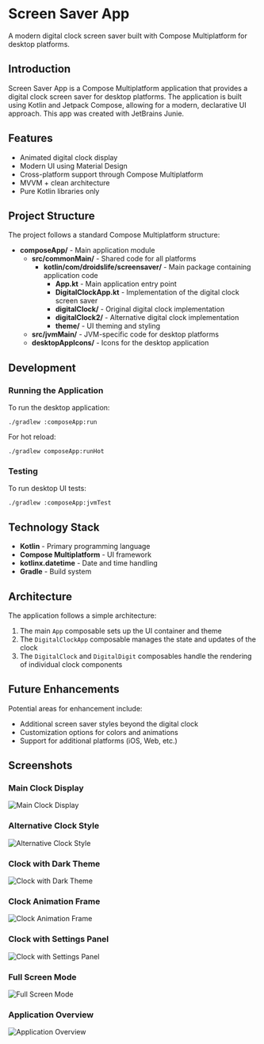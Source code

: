 # Screen Saver App

A modern digital clock screen saver built with Compose Multiplatform for desktop platforms.

## Introduction
Screen Saver App is a Compose Multiplatform application that provides a digital clock screen saver for desktop platforms. The application is built using Kotlin and Jetpack Compose, allowing for a modern, declarative UI approach. This app was created with JetBrains Junie.

## Features
- Animated digital clock display
- Modern UI using Material Design
- Cross-platform support through Compose Multiplatform
- MVVM + clean architecture
- Pure Kotlin libraries only

## Project Structure
The project follows a standard Compose Multiplatform structure:

- **composeApp/** - Main application module
  - **src/commonMain/** - Shared code for all platforms
    - **kotlin/com/droidslife/screensaver/** - Main package containing application code
      - **App.kt** - Main application entry point
      - **DigitalClockApp.kt** - Implementation of the digital clock screen saver
      - **digitalClock/** - Original digital clock implementation
      - **digitalClock2/** - Alternative digital clock implementation
      - **theme/** - UI theming and styling
  - **src/jvmMain/** - JVM-specific code for desktop platforms
  - **desktopAppIcons/** - Icons for the desktop application

## Development
### Running the Application

To run the desktop application:
```
./gradlew :composeApp:run
```

For hot reload:
```
./gradlew composeApp:runHot
```

### Testing
To run desktop UI tests:
```
./gradlew :composeApp:jvmTest
```

## Technology Stack
- **Kotlin** - Primary programming language
- **Compose Multiplatform** - UI framework
- **kotlinx.datetime** - Date and time handling
- **Gradle** - Build system

## Architecture
The application follows a simple architecture:
1. The main `App` composable sets up the UI container and theme
2. The `DigitalClockApp` composable manages the state and updates of the clock
3. The `DigitalClock` and `DigitalDigit` composables handle the rendering of individual clock components

## Future Enhancements
Potential areas for enhancement include:
- Additional screen saver styles beyond the digital clock
- Customization options for colors and animations
- Support for additional platforms (iOS, Web, etc.)

## Screenshots

### Main Clock Display
![Main Clock Display](screenshots/Screenshot%202025-03-31%20163012.png)

### Alternative Clock Style
![Alternative Clock Style](screenshots/Screenshot%202025-03-31%20163210.png)

### Clock with Dark Theme
![Clock with Dark Theme](screenshots/Screenshot%202025-03-31%20163321.png)

### Clock Animation Frame
![Clock Animation Frame](screenshots/Screenshot%202025-03-31%20163347.png)

### Clock with Settings Panel
![Clock with Settings Panel](screenshots/Screenshot%202025-03-31%20163530.png)

### Full Screen Mode
![Full Screen Mode](screenshots/Screenshot%202025-03-31%20163721.png)

### Application Overview
![Application Overview](screenshots/Screenshot%202025-03-31%20164121.png)

